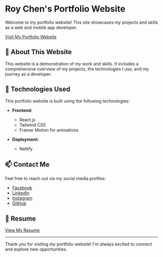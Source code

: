 # Roy Chen's Portfolio Website

Welcome to my portfolio website! This site showcases my projects and skills as a web and mobile app developer.

[Visit My Portfolio Website](https://roychen-portfolio.netlify.app/)

## 🌟 About This Website

This website is a demonstration of my work and skills. It includes a comprehensive overview of my projects, the technologies I use, and my journey as a developer.

## 🚀 Technologies Used

This portfolio website is built using the following technologies:

- **Frontend:**

  - React.js
  - Tailwind CSS
  - Framer Motion for animations

- **Deployment:**
  - Netlify

## 📫 Contact Me

Feel free to reach out via my social media profiles:

- [Facebook](https://www.facebook.com/roy.chen97/)
- [LinkedIn](https://www.linkedin.com/in/roychen651/)
- [Instagram](https://www.instagram.com/roychen.97)
- [GitHub](https://github.com/Roychen651)

## 📄 Resume

[View My Resume](https://drive.google.com/drive/folders/1b6qh4Z1VtPw5i-hpNvI8PhRyn8pjNdJR)

---

Thank you for visiting my portfolio website! I'm always excited to connect and explore new opportunities.

